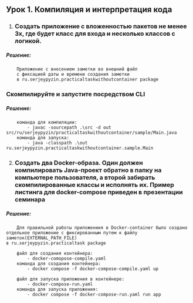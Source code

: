 ## Урок 1. Компиляция и интерпретация кода

1. ### Создать приложение с вложенностью пакетов не менее 3х, где будет класс для входа и несколько классов с логикой. 

##### Решение:
        Приложение с внесением заметки во внешний файл
        с фиксацией даты и времени создания заметки
        в ru.serjeypyzin.practicaltaskwithoutcontainer package
    
### Скомпилируйте и запустите посредством CLI

##### Решение:
        команда для компиляции:
            - javac -sourcepath .\src -d out src/ru/serjeypyzin/practicaltaskwithoutcontainer/sample/Main.java
        команда для запуска:
            - java -classpath .\out ru.serjeypyzin.practicaltaskwithoutcontainer.sample.Main

2. ### Создать два Docker-образа. Один должен компилировать Java-проект обратно в папку на компьютере пользователя, а второй забирать скомпилированные классы и исполнять их. Пример листинга для docker-compose приведен в презентации семинара

##### Решение:
        Для правильной работы приложениия в Docker-container было создано 
    отдельное приложение с фиксированным путем к файлу заметок(EXTERNAL_PATH_FILE)
    в ru.serjeypyzin.practicaltask package

        файл для создания контейнера:
            - docker-comopose-compile.yaml
        команда для создания контейнера:
            - docker compose -f docker-compose-compile.yaml up 

        файл для запуска приложения в контейнере:
            - docker-compose-run.yaml
        команда для запуска приложения:
            - docker compose -f docker-compose-run.yaml run app 
